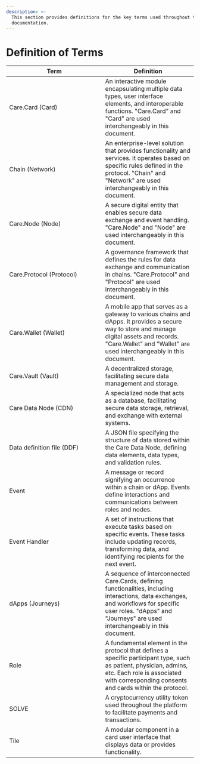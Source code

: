 ```yaml
---
description: >-
  This section provides definitions for the key terms used throughout this
  documentation.
---
```


# Definition of Terms



<table><thead><tr><th width="242">Term</th><th>Definition</th></tr></thead><tbody><tr><td>Care.Card (Card)</td><td>An interactive module encapsulating multiple data types, user interface elements, and interoperable functions. "Care.Card" and "Card" are used interchangeably in this document.</td></tr><tr><td>Chain (Network)</td><td>An enterprise-level solution that provides functionality and services. It operates based on specific rules defined in the protocol. "Chain" and "Network" are used interchangeably in this document.</td></tr><tr><td>Care.Node (Node)</td><td>A secure digital entity that enables secure data exchange and event handling. "Care.Node" and "Node" are used interchangeably in this document.</td></tr><tr><td>Care.Protocol (Protocol)</td><td>A governance framework that defines the rules for data exchange and communication in chains. "Care.Protocol" and "Protocol" are used interchangeably in this document.</td></tr><tr><td>Care.Wallet (Wallet)</td><td>A mobile app that serves as a gateway to various chains and dApps. It provides a secure way to store and manage digital assets and records. "Care.Wallet" and "Wallet" are used interchangeably in this document.</td></tr><tr><td>Care.Vault (Vault)</td><td>A decentralized storage, facilitating secure data management and storage.</td></tr><tr><td>Care Data Node (CDN)</td><td>A specialized node that acts as a database, facilitating secure data storage, retrieval, and exchange with external systems.</td></tr><tr><td>Data definition file (DDF)</td><td>A JSON file specifying the structure of data stored within the Care Data Node, defining data elements, data types, and validation rules.</td></tr><tr><td>Event</td><td>A message or record signifying an occurrence within a chain or dApp. Events define interactions and communications between roles and nodes.</td></tr><tr><td>Event Handler</td><td>A set of instructions that execute tasks based on specific events. These tasks include updating records, transforming data, and identifying recipients for the next event.</td></tr><tr><td>dApps (Journeys)</td><td>A sequence of interconnected Care.Cards, defining functionalities, including interactions, data exchanges, and workflows for specific user roles. "dApps" and "Journeys" are used interchangeably in this document.</td></tr><tr><td>Role</td><td>A fundamental element in the protocol that defines a specific participant type, such as patient, physician, admins, etc. Each role is associated with corresponding consents and cards within the protocol.</td></tr><tr><td>SOLVE</td><td>A cryptocurrency utility token used throughout the platform to facilitate payments and transactions.</td></tr><tr><td>Tile</td><td>A modular component in a card user interface that displays data or provides functionality.</td></tr></tbody></table>

